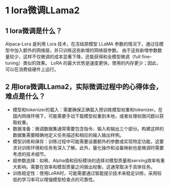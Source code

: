 # 1 lora微调LLama2
## 1 lora微调是什么？
  Alpaca-Lora 是利用 Lora 技术，在冻结原模型 LLaMA 参数的情况下，通过往模型中加入额外的网络层，并只训练这些新增的网络层参数。
  由于这些新增参数数量较少，这样不仅微调的成本显著下降，还能获得和全模型微调（full fine-tuning）类似的效果。
  LoRA 的最大优势是速度更快，使用的内存更少；因此，可以在消费级硬件上运行。
## 2 用lora微调LLama2，实际微调过程中的心得体会，难点是什么？
- 模型和tokenizer的载入：需要确保正确载入预训练模型权重和tokenizer。在国内网络环境下，可能需要手动下载模型权重到本地，或者处理权限问题以获取权重。
- 数据准备：微调数据集通常需要包含指令、输入和输出三个部分。构建这样的数据集需要精确地定义任务描述和相应的输入输出样例。
- 模型训练和保存：训练过程中可能需要设置额外的参数或实现特定功能，这要求对训练环境和任务有深入了解。此外，量化操作和设备映射也是微调时需要考虑的技术细节。
- 超参数选择：如秩、Alpha值和目标模块的选择对模型质量和serving效率有重大影响。需要在效率和模型质量之间做出权衡，这通常取决于具体任务。
- 训练稳定性：使用LoRA时，可能需要通过智能提示技术来稳定训练，采用较低的学习率可以增强模型检查点的可靠性。
